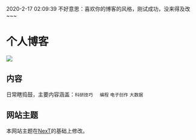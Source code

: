 2020-2-17 02:09:39 
不好意思：喜欢你的博客的风格，刚试成功，没来得及改~~~

# 个人博客

![](https://images4git-1301301910.cos.ap-beijing.myqcloud.com/forPay/payWX.png?q-sign-algorithm=sha1&q-ak=AKIDZggeVraeOmyzJObPdOGXxWz479qqRwN4nyfVHkSw6ErkVJRxoAeRyOjnYCZdSf9G&q-sign-time=1581930464;1581934064&q-key-time=1581930464;1581934064&q-header-list=&q-url-param-list=&q-signature=cfd66595011101c6f681eb30d1fff9194e2ee35a&x-cos-security-token=Tk7xrgOUzyV6SnR2vfuOXkxsh4RZUQ8ff36c086539aadcb08cb6f11bb293e591CZ5QG0i0h98A50XN0PwDSs71mASQ0Z2o5M9yf8ociNOtNcTfmOJfIgnGerUkWNPr-vKJzh-3JrtqCIrFWmHfnKKLeoVVc8PWxKZtoWfOw-XMEfHSwXuDBb7vtZhbPgkzyEcHNkxqizTOKWbdMU4LXO7Tyukz2eBhwIv5g-UEC_Q&response-content-type=application%2Foctet-stream&response-content-disposition=attachment)

## 内容

日常瞎捣鼓，主要内容涵盖：`科研技巧  `  `编程` `电子创作` `大数据`

## 网站主题

本网站主题在[NexT](http://jekyllthemes.org/themes/jekyll-theme-next/)的基础上修改。

